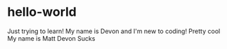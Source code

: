 # hello-world
Just trying to learn!
My name is Devon and I'm new to coding! Pretty cool
My name is Matt Devon Sucks
